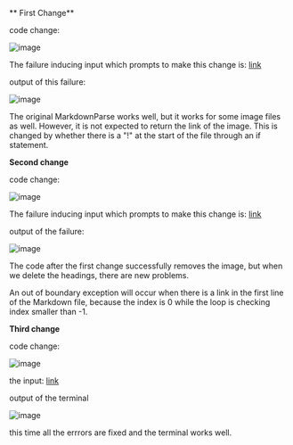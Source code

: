 ** First Change**

code change:

![image](pic2)

The failure inducing input which prompts to make this change is: [link](https://github.com/clemialgm/markdown-parse/blob/main/test3.md)

output of this failure:

![image](pic1)

The original MarkdownParse works well, but it works for some image files as well. However, it is not expected to return the link of the image. This is changed by whether there is a "!" at the start of the file through an if statement.


**Second change**

code change:

![image](pic3)

The failure inducing input which prompts to make this change is: [link](https://github.com/clemialgm/markdown-parse/commit/8a3b7f864ad9c9cc75dc34b090e1021d9424d706#diff-c30dbff4e529133282d848da192ac83e5d6f1c7593c0e31db0e4104f43178d3e)

output of the failure:

![image](pic4)

The code after the first change successfully removes the image, but when we delete the headings, there are new problems. 

An out of boundary exception will occur when there is a link in the first line of the Markdown file, because the index is 0 while the loop is checking index smaller than -1.



**Third change**

code change:

![image](pic5)

the input: [link](https://github.com/clemialgm/markdown-parse/commit/ae45e60603545b7346888cf6517c76e3d6ba3931#diff-c30dbff4e529133282d848da192ac83e5d6f1c7593c0e31db0e4104f43178d3e)

output of the terminal

![image](pic6)

this time all the errrors are fixed and the terminal works well.